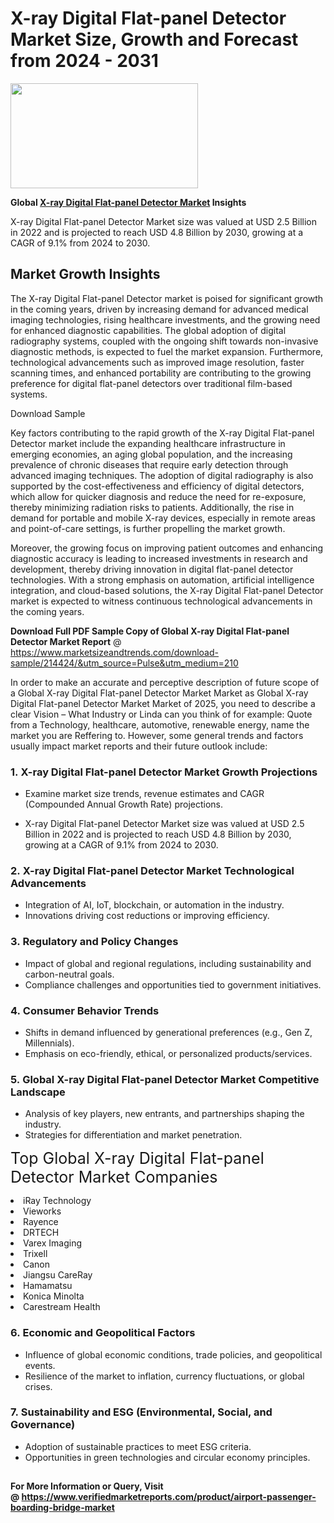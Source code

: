 <H1>X-ray Digital Flat-panel Detector Market Size, Growth and Forecast from 2024 - 2031</H1><img class="aligncenter size-medium wp-image-584254" src="https://thirdeyenews.in/wp-content/uploads/2024/09/Global-Market-Research-300x168.jpeg" alt="" width="300" height="168" /><p><strong>Global&nbsp;<a href="https://www.marketsizeandtrends.com/download-sample/214424/&amp;utm_source=Pulse&amp;utm_medium=210">X-ray Digital Flat-panel Detector Market</a> Insights</strong></p><p>X-ray Digital Flat-panel Detector Market size was valued at USD 2.5 Billion in 2022 and is projected to reach USD 4.8 Billion by 2030, growing at a CAGR of 9.1% from 2024 to 2030.</p><p><h2>Market Growth Insights</h2> <p>The X-ray Digital Flat-panel Detector market is poised for significant growth in the coming years, driven by increasing demand for advanced medical imaging technologies, rising healthcare investments, and the growing need for enhanced diagnostic capabilities. The global adoption of digital radiography systems, coupled with the ongoing shift towards non-invasive diagnostic methods, is expected to fuel the market expansion. Furthermore, technological advancements such as improved image resolution, faster scanning times, and enhanced portability are contributing to the growing preference for digital flat-panel detectors over traditional film-based systems.</p> <p>Download Sample</p> <p>Key factors contributing to the rapid growth of the X-ray Digital Flat-panel Detector market include the expanding healthcare infrastructure in emerging economies, an aging global population, and the increasing prevalence of chronic diseases that require early detection through advanced imaging techniques. The adoption of digital radiography is also supported by the cost-effectiveness and efficiency of digital detectors, which allow for quicker diagnosis and reduce the need for re-exposure, thereby minimizing radiation risks to patients. Additionally, the rise in demand for portable and mobile X-ray devices, especially in remote areas and point-of-care settings, is further propelling the market growth.</p> <p>Moreover, the growing focus on improving patient outcomes and enhancing diagnostic accuracy is leading to increased investments in research and development, thereby driving innovation in digital flat-panel detector technologies. With a strong emphasis on automation, artificial intelligence integration, and cloud-based solutions, the X-ray Digital Flat-panel Detector market is expected to witness continuous technological advancements in the coming years.</p> <p></p><p><span class=""><strong>Download Full PDF Sample Copy of Global X-ray Digital Flat-panel Detector Market Report</strong> @ <a href="https://www.marketsizeandtrends.com/download-sample/214424/&amp;utm_source=Pulse&amp;utm_medium=210" target="_blank">https://www.marketsizeandtrends.com/download-sample/214424/&amp;utm_source=Pulse&amp;utm_medium=210</a></span></p><p>In order to make an accurate and perceptive description of future scope of a Global&nbsp;X-ray Digital Flat-panel Detector Market Market as Global&nbsp;X-ray Digital Flat-panel Detector Market Market of 2025, you need to describe a clear Vision &ndash; What Industry or Linda can you think of for example: Quote from a Technology, healthcare, automotive, renewable energy, name the market you are Reffering to. However, some general trends and factors usually impact market reports and their future outlook include:</p><h3>1.&nbsp;<strong>X-ray Digital Flat-panel Detector Market Growth Projections</strong></h3><ul><li>Examine market size trends, revenue estimates and CAGR (Compounded Annual Growth Rate) projections.</li><li><p>X-ray Digital Flat-panel Detector Market size was valued at USD 2.5 Billion in 2022 and is projected to reach USD 4.8 Billion by 2030, growing at a CAGR of 9.1% from 2024 to 2030.</p></li></ul><h3>2.&nbsp;<strong>X-ray Digital Flat-panel Detector Market Technological Advancements</strong></h3><ul><li>Integration of AI, IoT, blockchain, or automation in the industry.</li><li>Innovations driving cost reductions or improving efficiency.</li></ul><h3>3.&nbsp;<strong>Regulatory and Policy Changes</strong></h3><ul><li>Impact of global and regional regulations, including sustainability and carbon-neutral goals.</li><li>Compliance challenges and opportunities tied to government initiatives.</li></ul><h3>4.&nbsp;<strong>Consumer Behavior Trends</strong></h3><ul><li>Shifts in demand influenced by generational preferences (e.g., Gen Z, Millennials).</li><li>Emphasis on eco-friendly, ethical, or personalized products/services.</li></ul><h3>5.&nbsp;<strong>Global X-ray Digital Flat-panel Detector Market Competitive Landscape</strong></h3><ul><li>Analysis of key players, new entrants, and partnerships shaping the industry.</li><li>Strategies for differentiation and market penetration.</li></ul><p data-pm-slice="1 1 []"><span style="color: inherit; font-family: inherit; font-size: 25px;">Top Global X-ray Digital Flat-panel Detector Market Companies</span></p><div class="" data-test-id=""><p><li>iRay Technology</li><li> Vieworks</li><li> Rayence</li><li> DRTECH</li><li> Varex Imaging</li><li> Trixell</li><li> Canon</li><li> Jiangsu CareRay</li><li> Hamamatsu</li><li> Konica Minolta</li><li> Carestream Health</li></p></div><h3>6.&nbsp;<strong>Economic and Geopolitical Factors</strong></h3><ul><li>Influence of global economic conditions, trade policies, and geopolitical events.</li><li>Resilience of the market to inflation, currency fluctuations, or global crises.</li></ul><h3>7.&nbsp;<strong>Sustainability and ESG (Environmental, Social, and Governance)</strong></h3><ul><li>Adoption of sustainable practices to meet ESG criteria.</li><li>Opportunities in green technologies and circular economy principles.</li></ul><h2><strong style="font-size: 14px;">For More Information or Query, Visit @&nbsp;</strong><a style="background-color: #ffffff; font-size: 14px;" href="https://www.marketsizeandtrends.com/report/x-ray-digital-flat-panel-detector-market/" target="_blank">https://www.verifiedmarketreports.com/product/airport-passenger-boarding-bridge-market</a></h2>
